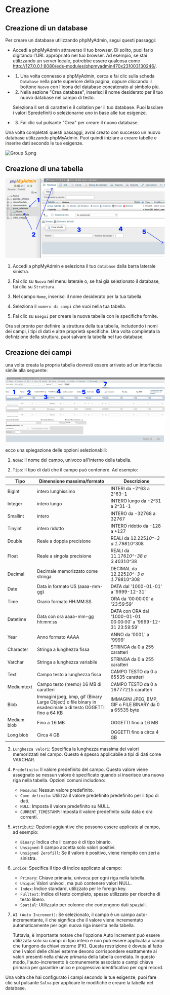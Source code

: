 # Creazione

## Creazione di un database
Per creare un database utilizzando phpMyAdmin, segui questi passaggi:

- Accedi a phpMyAdmin attraverso il tuo browser. Di solito, puoi farlo digitando l'URL appropriato nel tuo browser. Ad esempio, se stai utilizzando un server locale, potrebbe essere qualcosa come http://127.0.0.1:8080/eds-modules/phpmyadmin470x231003130246/.

- 1. Una volta connesso a phpMyAdmin, cerca e fai clic sulla scheda `Database` nella parte superiore della pagina, oppure cliccando il bottone `Nuovo` con l'icona del database concatenato al simbolo più.

- 2. Nella sezione "Crea database", inserisci il nome desiderato per il tuo nuovo database nel campo di testo.

    Seleziona il set di caratteri e il collation per il tuo database. Puoi lasciare i valori Spredefiniti o selezionarne uno in base alle tue esigenze.

- 3. Fai clic sul pulsante "Crea" per creare il nuovo database.

Una volta completati questi passaggi, avrai creato con successo un nuovo database utilizzando phpMyAdmin. Puoi quindi iniziare a creare tabelle e inserire dati secondo le tue esigenze.

![Group 5.png](/Group%205.png)

## Creazione di una tabella

![Group 5 (1).png](/Group%205%20(1).png)

1. Accedi a phpMyAdmin e seleziona il tuo `database` dalla barra laterale sinistra.

2. Fai clic su `Nuova` nel menu laterale o, se hai già selezionato il database, fai clic su `Struttura`.

3. Nel campo `Nome`, inserisci il nome desiderato per la tua tabella.

4. Seleziona il `numero di campi` che vuoi nella tua tabella.

5. Fai clic su `Esegui` per creare la nuova tabella con le specifiche fornite.

Ora sei pronto per definire la struttura della tua tabella, includendo i nomi dei campi, i tipi di dati e altre proprietà specifiche. Una volta completata la definizione della struttura, puoi salvare la tabella nel tuo database.

## Creazione dei campi
una volta creata la propria tabella dovresti essere arrivato ad un interfaccia simile alla seguente:

![esempio.png](/esempio.png)

ecco una spiegazione delle opzioni selezionabili:

1. `Nome`: Il nome del campo, univoco all'interno della tabella.

2. `Tipo`: Il tipo di dati che il campo può contenere. Ad esempio:


| Tipo           | Dimensione massima/formato | Descrizione                                                                                       |
|----------------|-----------------------------|---------------------------------------------------------------------------------------------------|
| BigInt         | intero lunghissimo     | INTERI da -2^63 a 2^63-1                                                                         |
| Integer        | intero lungo | INTERO lungo da -2^31 a 2^31-1                                                                    |
| Smallint       | intero     | INTERO da -32768 a 32767                                                                         |
| Tinyint        | intero ridotto | INTERO ridotto da -128 a +127                                                                    |
| Double         | Reale a doppia precisione    | REALI da 12.225*10^-3 a 1.798*10^308                                                             |
| Float          | Reale a singola precisione   | REALI da 11.176*10^-38 a 3.403*10^38                                                             |
| Decimal        | Decimale memorizzato come stringa | DECIMAL da 12.225*10^-3 a 1.798*10^308                                                      |
| Date           | Data in formato US (aaaa-mm-gg) | DATA dal '1000-01-01' a '9999-12-31'                                                           |
| Time           | Orario formato HH:MM:SS       | ORA da '00:00:00' a '23:59:59'                                                                  |
| Datetime       | Data con ora aaaa-mm-gg hh:mm:ss | DATA con ORA dal '1000-01-01 00:00:00' a '9999-12-31 23:59:59'                                 |
| Year           | Anno formato AAAA              | ANNO da '0001' a '9999'                                                                          |
| Character      | Stringa a lunghezza fissa      | STRINGA da 0 a 255 caratteri                                                                     |
| Varchar        | Stringa a lunghezza variabile   | STRINGA da 0 a 255 caratteri                                                                     |
| Text           | Campo testo a lunghezza fissa  | CAMPO TESTO da 0 a 65535 caratteri                                                              |
| Mediumtext     | Campo testo (memo) 16 MB di caratteri | CAMPO TESTO da 0 a 16777215 caratteri                                                    |
| Blob           | Immagini jpeg, bmp, gif (Binary Large Object) o file binary in esadecimale o di testo OGGETTI fino a 64 KB | IMMAGINI JPEG, BMP, GIF o FILE BINARY da 0 a 65535 byte                           |
| Medium blob    | Fino a 16 MB                  | OGGETTI fino a 16 MB                                                                             |
| Long blob      | Circa 4 GB                    | OGGETTI fino a circa 4 GB                                                                        |

3. `Lunghezza valori`: Specifica la lunghezza massima dei valori memorizzati nel campo. Questo è spesso applicabile a tipi di dati come VARCHAR.

4. `Predefinito`: Il valore predefinito del campo. Questo valore viene assegnato se nessun valore è specificato quando si inserisce una nuova riga nella tabella. Opzioni comuni includono:

    - `Nessuno`: Nessun valore predefinito.
    - `Come definito`: Utilizza il valore predefinito predefinito per il tipo di dati.
    - `NULL`: Imposta il valore predefinito su NULL.
    - `CURRENT_TIMESTAMP`: Imposta il valore predefinito sulla data e ora correnti.
    
5. `Attributi`: Opzioni aggiuntive che possono essere applicate al campo, ad esempio:

    - `Binary`: Indica che il campo è di tipo binario.
    - `Unsigned`: Il campo accetta solo valori positivi.
    - `Unsigned Zerofill`: Se il valore è positivo, viene riempito con zeri a sinistra.

6. `Indice`: Specifica il tipo di indice applicato al campo:

    - `Primary`: Chiave primaria, univoca per ogni riga nella tabella.
    - `Unique`: Valori univoci, ma può contenere valori NULL.
    - `Index`: Indice standard, utilizzato per le foreign key.
    - `Fulltext`: Indice di testo completo, spesso utilizzato per ricerche di testo libero.
    - `Spatial`: Utilizzato per colonne che contengono dati spaziali.
7. `AI (Auto Increment)`: Se selezionato, il campo è un campo auto-incrementante, il che significa che il valore viene incrementato automaticamente per ogni nuova riga inserita nella tabella.

    Tuttavia, è importante notare che l'opzione Auto Increment può essere utilizzata solo su campi di tipo intero e non può essere applicata a campi che fungono da chiavi esterne (FK). Questa restrizione è dovuta al fatto che i valori delle chiavi esterne devono corrispondere esattamente ai valori presenti nella chiave primaria della tabella correlata. In questo modo, l'auto-incremento è comunemente associato a campi chiave primaria per garantire unico e progressivo identificativo per ogni record.

Una volta che hai configurato i campi secondo le tue esigenze, puoi fare clic sul pulsante `Salva` per applicare le modifiche e creare la tabella nel database.